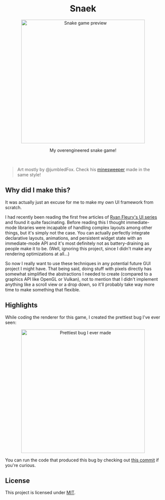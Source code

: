 <p align="center">
  <h1 align="center">Snaek</h1>
  <p align="center">
    <img height="400" src="https://fs.speykious.dev/snaek/snaek-preview.png" alt="Snake game preview">
  </p>
  <div align="center">My overengineered snake game!</div>
</p>

&nbsp;

> Art mostly by @jumbledFox.
> Check his [minesweeper](https://github.com/jumbledFox/minesweeper) made in the same style!

## Why did I make this?

It was actually just an excuse for me to make my own UI framework from scratch.

I had recently been reading the first free articles of [Ryan Fleury's UI series](https://www.rfleury.com/p/ui-series-table-of-contents) and found it quite fascinating. Before reading this I thought immediate-mode libraries were incapable of handling complex layouts among other things, but it's simply not the case. You can actually perfectly integrate declarative layouts, animations, and persistent widget state with an immediate-mode API and it's most definitely not as battery-draining as people make it to be. (Well, ignoring this project, since I didn't make any rendering optimizations at all...)

So now I really want to use these techniques in any potential future GUI project I might have. That being said, doing stuff with pixels directly has somewhat simplified the abstractions I needed to create (compared to a graphics API like OpenGL or Vulkan), not to mention that I didn't implement anything like a scroll view or a drop down, so it'll probably take way more time to make something that flexible.

## Highlights

While coding the renderer for this game, I created the prettiest bug I've ever seen:

<p align="center">
  <img height="400" src="https://fs.speykious.dev/snaek/prettiest-bug-i-ever-made.png" alt="Prettiest bug I ever made">
</p>

You can run the code that produced this bug by checking out [this commit](https://github.com/Speykious/snaek/commit/9e1bbe9d9b0187037d5ec48ca6dd1bc28b1f4f97) if you're curious.

## License

This project is licensed under [MIT](/LICENSE).